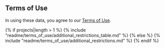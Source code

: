 ## Terms of Use

In using these data, you agree to our [Terms of Use](https://scpca.alexslemonade.org/terms-of-use).

{% if projects|length > 1 %}
{% include "readme/terms_of_use/additional_restrictions_table.md" %}
{% else %}
{% include "readme/terms_of_use/additional_restrictions.md" %}
{% endif %}
